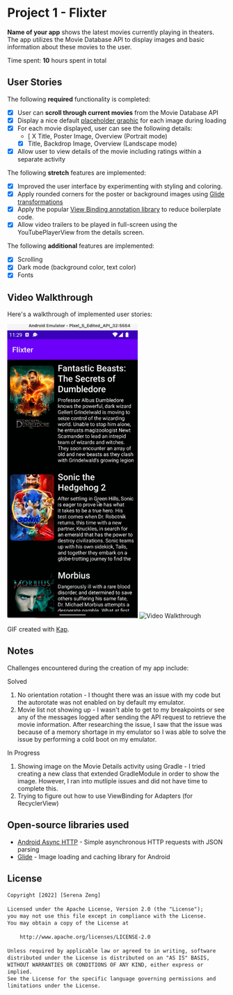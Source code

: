 # Project 1 - Flixter

**Name of your app** shows the latest movies currently playing in theaters. The app utilizes the Movie Database API to display images and basic information about these movies to the user.

Time spent: **10** hours spent in total

## User Stories

The following **required** functionality is completed:

* [X] User can **scroll through current movies** from the Movie Database API
* [X] Display a nice default [placeholder graphic](https://guides.codepath.org/android/Displaying-Images-with-the-Glide-Library#advanced-usage) for each image during loading
* [X] For each movie displayed, user can see the following details:
  * [ X Title, Poster Image, Overview (Portrait mode)
  * [X] Title, Backdrop Image, Overview (Landscape mode)
* [X] Allow user to view details of the movie including ratings within a separate activity

The following **stretch** features are implemented:

* [X] Improved the user interface by experimenting with styling and coloring.
* [X] Apply rounded corners for the poster or background images using [Glide transformations](https://guides.codepath.org/android/Displaying-Images-with-the-Glide-Library#transformations)
* [X] Apply the popular [View Binding annotation library](http://guides.codepath.org/android/Reducing-View-Boilerplate-with-ViewBinding) to reduce boilerplate code.
* [X] Allow video trailers to be played in full-screen using the YouTubePlayerView from the details screen.

The following **additional** features are implemented:

* [X] Scrolling
* [X] Dark mode (background color, text color)
* [X] Fonts

## Video Walkthrough

Here's a walkthrough of implemented user stories:

<img src="./vert.gif" title='Video Walkthrough' width=300 alt='Video Walkthrough' />
<img src="./horiz.gif" title='Video Walkthrough' width=600 alt='Video Walkthrough' />

GIF created with [Kap](https://getkap.co/).

## Notes
Challenges encountered during the creation of my app include:

Solved
1. No orientation rotation - I thought there was an issue with my code but the autorotate was not enabled on by default my emulator.
2. Movie list not showing up - I wasn't able to get to my breakpoints or see any of the messages logged after sending the API request to retrieve the movie information. After researching the issue, I saw that the issue was because of a memory shortage in my emulator so I was able to solve the issue by performing a cold boot on my emulator.

In Progress
1. Showing image on the Movie Details activity using Gradle - I tried creating a new class that extended GradleModule in order to show the image. However, I ran into mutliple issues and did not have time to complete this.
2. Trying to figure out how to use ViewBinding for Adapters (for RecyclerView)

## Open-source libraries used

- [Android Async HTTP](https://github.com/loopj/android-async-http) - Simple asynchronous HTTP requests with JSON parsing
- [Glide](https://github.com/bumptech/glide) - Image loading and caching library for Android

## License

    Copyright [2022] [Serena Zeng]

    Licensed under the Apache License, Version 2.0 (the "License");
    you may not use this file except in compliance with the License.
    You may obtain a copy of the License at

        http://www.apache.org/licenses/LICENSE-2.0

    Unless required by applicable law or agreed to in writing, software
    distributed under the License is distributed on an "AS IS" BASIS,
    WITHOUT WARRANTIES OR CONDITIONS OF ANY KIND, either express or implied.
    See the License for the specific language governing permissions and
    limitations under the License.
